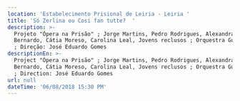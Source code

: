 ```yaml
---
location: 'Estabelecimento Prisional de Leiria - Leiria '
title: 'Só Zerlina ou Cosi fan tutte?  '
description: >-
  Projeto "Ópera na Prisão" ; Jorge Martins, Pedro Rodrigues, Alexandra
  Bernardo, Cátia Moreso, Carolina Leal, Jovens reclusos ; Orquestra Gulbenkian
  ; Direção: José Eduardo Gomes 
descriptionEn: >-
  Project "Ópera na Prisão" ; Jorge Martins, Pedro Rodrigues, Alexandra
  Bernardo, Cátia Moreso, Carolina Leal, Jovens reclusos ; Orquestra Gulbenkian
  ; Direction: José Eduardo Gomes 
url: null
dateTime: '06/08/2018 15:30 PM'
---
```




